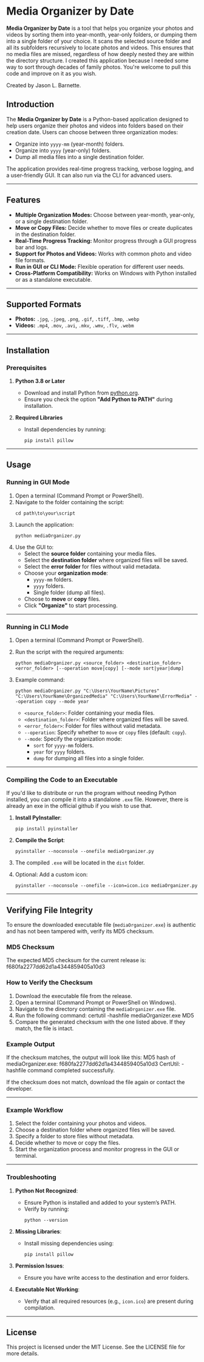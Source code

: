 # Media Organizer by Date
**Media Organizer by Date** is a tool that helps you organize your photos and videos by sorting them into year-month, year-only folders, or dumping them into a single folder of your choice. It scans the selected source folder and all its subfolders recursively to locate photos and videos. This ensures that no media files are missed, regardless of how deeply nested they are within the directory structure. I created this application because I needed some way to sort through decades of family photos. You're welcome to pull this code and improve on it as you wish.

Created by Jason L. Barnette.


## Introduction

The **Media Organizer by Date** is a Python-based application designed to help users organize their photos and videos into folders based on their creation date. Users can choose between three organization modes:
- Organize into `yyyy-mm` (year-month) folders.
- Organize into `yyyy` (year-only) folders.
- Dump all media files into a single destination folder.

The application provides real-time progress tracking, verbose logging, and a user-friendly GUI. It can also run via the CLI for advanced users.

---

## Features

- **Multiple Organization Modes:** Choose between year-month, year-only, or a single destination folder.
- **Move or Copy Files:** Decide whether to move files or create duplicates in the destination folder.
- **Real-Time Progress Tracking:** Monitor progress through a GUI progress bar and logs.
- **Support for Photos and Videos:** Works with common photo and video file formats.
- **Run in GUI or CLI Mode:** Flexible operation for different user needs.
- **Cross-Platform Compatibility:** Works on Windows with Python installed or as a standalone executable.

---

## Supported Formats

- **Photos:** `.jpg`, `.jpeg`, `.png`, `.gif`, `.tiff`, `.bmp`, `.webp`
- **Videos:** `.mp4`, `.mov`, `.avi`, `.mkv`, `.wmv`, `.flv`, `.webm`

---

## Installation

### Prerequisites

1. **Python 3.8 or Later**
   - Download and install Python from [python.org](https://www.python.org/).
   - Ensure you check the option **"Add Python to PATH"** during installation.

2. **Required Libraries**
   - Install dependencies by running:
     ```
     pip install pillow
     ```

---

## Usage

### Running in GUI Mode

1. Open a terminal (Command Prompt or PowerShell).
2. Navigate to the folder containing the script:
     ```
     cd path\to\your\script
     ```
3. Launch the application:
     ```
     python mediaOrganizer.py
     ```
4. Use the GUI to:
   - Select the **source folder** containing your media files.
   - Select the **destination folder** where organized files will be saved.
   - Select the **error folder** for files without valid metadata.
   - Choose your **organization mode**:
     - `yyyy-mm` folders.
     - `yyyy` folders.
     - Single folder (dump all files).
   - Choose to **move** or **copy** files.
   - Click **"Organize"** to start processing.

---

### Running in CLI Mode

1. Open a terminal (Command Prompt or PowerShell).
2. Run the script with the required arguments:
     ```
     python mediaOrganizer.py <source_folder> <destination_folder> <error_folder> [--operation move|copy] [--mode sort|year|dump]
     ```
3. Example command:
     ```
     python mediaOrganizer.py "C:\Users\YourName\Pictures" "C:\Users\YourName\OrganizedMedia" "C:\Users\YourName\ErrorMedia" --operation copy --mode year
     ```

   - `<source_folder>`: Folder containing your media files.
   - `<destination_folder>`: Folder where organized files will be saved.
   - `<error_folder>`: Folder for files without valid metadata.
   - `--operation`: Specify whether to `move` or `copy` files (default: `copy`).
   - `--mode`: Specify the organization mode:
     - `sort` for `yyyy-mm` folders.
     - `year` for `yyyy` folders.
     - `dump` for dumping all files into a single folder.

---

### Compiling the Code to an Executable

If you'd like to distribute or run the program without needing Python installed, you can compile it into a standalone `.exe` file. However, there is already an exe in the official github if you wish to use that.

1. **Install PyInstaller**:
     ```
     pip install pyinstaller
     ```

2. **Compile the Script**:
     ```
     pyinstaller --noconsole --onefile mediaOrganizer.py
     ```

3. The compiled `.exe` will be located in the `dist` folder.

4. Optional: Add a custom icon:
     ```
     pyinstaller --noconsole --onefile --icon=icon.ico mediaOrganizer.py
     ```

---

## Verifying File Integrity

To ensure the downloaded executable file (`mediaOrganizer.exe`) is authentic and has not been tampered with, verify its MD5 checksum.

### MD5 Checksum
The expected MD5 checksum for the current release is:
f680fa2277dd62d1a4344859405a10d3

### How to Verify the Checksum
1. Download the executable file from the release.
2. Open a terminal (Command Prompt or PowerShell on Windows).
3. Navigate to the directory containing the `mediaOrganizer.exe` file.
4. Run the following command:
certutil -hashfile mediaOrganizer.exe MD5
5. Compare the generated checksum with the one listed above. If they match, the file is intact.

### Example Output
If the checksum matches, the output will look like this:
MD5 hash of mediaOrganizer.exe:
f680fa2277dd62d1a4344859405a10d3
CertUtil: -hashfile command completed successfully.

If the checksum does not match, download the file again or contact the developer.

---

### Example Workflow

1. Select the folder containing your photos and videos.
2. Choose a destination folder where organized files will be saved.
3. Specify a folder to store files without metadata.
4. Decide whether to move or copy the files.
5. Start the organization process and monitor progress in the GUI or terminal.

---

### Troubleshooting

1. **Python Not Recognized**:
   - Ensure Python is installed and added to your system’s PATH.
   - Verify by running:
     ```
     python --version
     ```

2. **Missing Libraries**:
   - Install missing dependencies using:
     ```
     pip install pillow
     ```

3. **Permission Issues**:
   - Ensure you have write access to the destination and error folders.

4. **Executable Not Working**:
   - Verify that all required resources (e.g., `icon.ico`) are present during compilation.

---

## License

This project is licensed under the MIT License. See the LICENSE file for more details.
